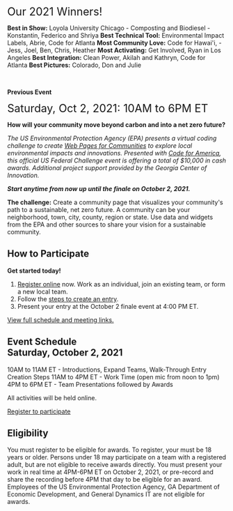 <div style="font-size:25px;">Our 2021 Winners!</div>

**Best in Show:** Loyola University Chicago - Composting and Biodiesel -  Konstantin, Federico and Shriya
**Best Technical Tool:** Environmental Impact Labels, Abrie, Code for Atlanta
**Most Community Love:** Code for Hawai'i,  - Jess, Joel, Ben, Chris, Heather
**Most Activating:** Get Involved, Ryan in Los Angeles
**Best Integration:** Clean Power, Akilah and Kathryn, Code for Atlanta
**Best Pictures:** Colorado, Don and Julie


<br>

<b>Previous Event</b><br>
<div style="font-size:25px;">Saturday, Oct 2, 2021: 10AM to 6PM ET</div>

**How will your community move beyond carbon and into a net zero future?**

<i>The US Environmental Protection Agency (EPA) presents a virtual coding challenge to create <a href="../../io/">Web Pages for Communities</a> to explore local environmental impacts and innovations. Presented with <a href="https://www.codeforamerica.org/" target="_blank">Code for America</a>, this official US Federal Challenge event is offering a total of $10,000 in cash awards. Additional project support provided by the Georgia Center of Innovation.

<b>Start anytime from now up until the finale on <span style="white-space: nowrap;">October 2, 2021.</span></b></i>

**The challenge:** Create a community page that visualizes your community's path to a sustainable, net zero future. A community can be your neighborhood, town, city, county, region or state. Use data and widgets from the EPA and other sources to share your vision for a sustainable community.

<h2><b>How to Participate</b></h2>

**Get started today!**

1. <a href="registration/">Register online</a> now. Work as an individual, join an existing team, or form a new local team.
2. Follow the <a href="#introlist">steps to create an entry</a>. 
3. Present your entry at the October 2 finale event at 4:00 PM ET.
<!--
<h2><b>Work Sessions</b></h2>

<b>Saturday, September 25, 2021</b> from 10AM to 12PM ET
<b>Tuesday, September 28, 2021</b> from 10AM to 12PM ET  

Work sessions are optional, but we encourage you to participate to get a jump on the competition.
-->

<a href="../../community/challenge/meetups/">View full schedule and meeting links.</a><br>

<h2><b><!--Finale -->Event Schedule</b><br>Saturday, October 2, 2021</h2>
10AM to 11AM ET - Introductions, Expand Teams, Walk-Through Entry Creation Steps  
11AM to 4PM ET - Work Time (open mic from noon to 1pm)  
4PM to 6PM ET - Team Presentations followed by Awards

All activities will be held online.

<a href="registration/" class="btn btn-success">Register to participate</a><br>


<h2>Eligibility</h2>
You must register to be eligible for awards. To register, your must be 18 years or older. Persons under 18 may participate on a team with a registered adult, but are not eligible to receive awards directly. You must present your work in real time at 4PM-6PM ET on October 2, 2021, or pre-record and share the recording before 4PM that day to be eligible for an award. Employees of the US Environmental Protection Agency, GA Department of Economic Development, and General Dynamics IT are not eligible for awards.

<!--
Join us at an upcoming <a href="meetups/">meetup</a> to get involved! Final presentations will be Saturday, October 2, 2021. You can get started today!<br>

 in our fall event presented by the U.S. EPA in partnership with the Georgia Department of Economic Development Centers of Innovation and <a href="https://www.codeforamerica.org/" target="_parent" style="white-space: nowrap;">Code for America</a>.   

You can compete from anywhere in the world. We're building additions to the <a href="https://www.epa.gov" target="_parent">US Environmental Protection Agency's&nbsp;(EPA)</a> model for states called 
<a href="https://www.epa.gov/land-research/us-environmentally-extended-input-output-useeio-models" target="_blank">USEEIO</a> along with local data to provide [Tools for Communities](../../io/communities/) using [Embeddable IO Widgets](../../io/charts/)

-->
 
<!-- with an eye toward providing location-based add-ons to [BeyondCarbon.org](https://www.beyondcarbon.org/look-up-your-state/) and [Google DataCommons.org](https://datacommons.org/place/country/USA?topic=Environment). -->  


<!-- We're combining national and state-level economic data, community resources and planning input from local communities to customize new environmental indicator models to meet&nbsp;community&nbsp;needs. -->  


<!--
<b>Our January 2021 Winners</b>

#####1st Place - Top Web Developer  
Akilah Littlejohn  

#####Top Data Science Developer  
Kathryn Winglee  

#####Top React Developer  
Andrew Zimmer  
<br>
-->

<!--

**Awards** - Judges may adjust these levels based on team size and levels of commitment.  Some awards will be granted in advance of the event to prepare processes used by other participants.  Includes additional funds contributed by the Georgia Center for Innovation in Energy Technology.  Some awards may be granted made after Oct 2, 2021 for additional contributions.

#### Coding Awards   ($7,000+)  
$2,000 - First place (team or individual)  
$1,500 - Second place (team or individual)  
$1,000 - Third place (team or individual)  
$500 - Brigade App Integration Tools  
$300 - Top Web Developer  
$300 - Top Data Science Developer  
$300 - Top React Developer  
$300 - Top Google Developer  
$300 - Top Overall Contributor 

#### Community Data Collection Champions ($2,000)
$500 - Widely Useful  
$500 - Detailed Analysis  
$300 - Collaborative Assembly  
$300 - Perspective Changing  

#### High School Teams ($3000)


Focused on ideas and presentations  

$800 - Coolest Concept  
$800 - Boss Coding  
$500 - Steller Design  
$500 - Wildest Web Site  

#### Bonus Areas
$300 - Teaching Tools   
$300 - Editing Tools  

-->

<!--Awards for teachers to use for class supplies and equipment.  
We are unable to provide cash awards directly to K-12 students.

-->

<!-- 
The implementation portion will be allocated based on pitches from teams after the award recipients are named.  Implementation projects will be distributed upon project completion within 3 months after the challenge.  


### Sustainable Communities Web Challenge

<b>Saturday, January - </b> - Virtual Kickoff on Zoom    
  
<b>Saturday, January</b> - Final Round, Integrations 

<b>Sunday, January - 2 PM to 4 PM</b> - Zoom Presentations and Awards  


<b>Project participants will explore</b>
1. Goods and services each community produces    
2. The environmental impact of each community's top industries  
3. How new technologies can change a community's impact  
4. Ways communities are using and reusing materials to fuel net zero initiatives  

Judges will use Slack video to deliberate while using a Google Form for calculating scores for the Oct 25 awards.<br><br>
-->

<!--
<a href="https://www.challenge.gov/">View more US web challenges at Challenge.gov</a>  
-->


